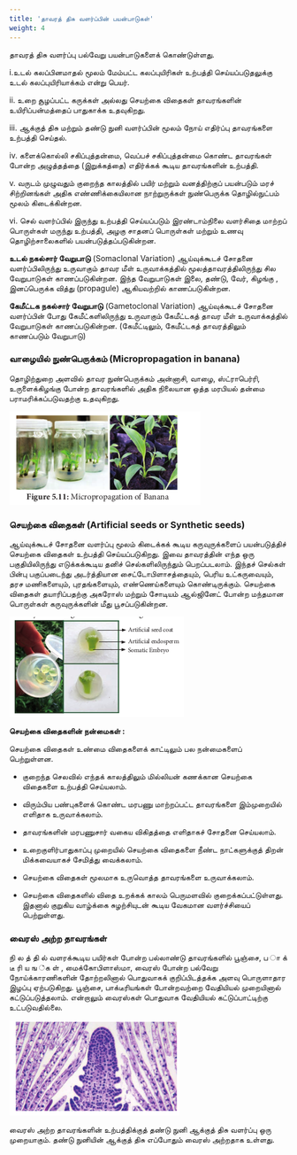 ```yaml
---
title: 'தாவரத் திசு வளர்ப்பின் பயன்பாடுகள்'
weight: 4
---
```


தாவரத் திசு வளர்ப்பு பல்வேறு பயன்பாடுகளைக் கொண்டுள்ளது.

i.உடல் கலப்பினமாதல் மூலம் மேம்பட்ட கலப்புயிரிகள் உற்பத்தி செய்யப்படுதலுக்கு உடல் கலப்புயிரியாக்கம் என்று பெயர்.

ii.	உறை சூழப்பட்ட கருக்கள் அல்லது செயற்கை விதைகள் தாவரங்களின் உயிரிப்பன்மத்தைப் பாதுகாக்க உதவுகிறது.

iii.	ஆக்குத் திசு மற்றும் தண்டு நுனி வளர்ப்பின் மூலம் நோய் எதிர்ப்பு தாவரங்களை உற்பத்தி செய்தல்.

iv.	களைக்கொல்லி சகிப்புத்தன்மை, வெப்பச் சகிப்புத்தன்மை கொண்ட தாவரங்கள் போன்ற அழுத்தத்தை (இறுக்கத்தை) எதிர்க்கக் கூடிய தாவரங்களின் உற்பத்தி.

v.	வருடம் முழுவதும் குறைந்த காலத்தில் பயிர் மற்றும் வனத்திற்குப் பயன்படும் மரச் சிற்றினங்கள் அதிக எண்ணிக்கையிலான நாற்றுருக்கள் நுண்பெருக்க தொழில்நுட்பம் மூலம் கிடைக்கின்றன.

vi.	செல் வளர்ப்பில் இருந்து உற்பத்தி செய்யப்படும் இரண்டாம்நிலை வளர்சிதை மாற்றப் பொருள்கள் மருந்து உற்பத்தி, அழகு சாதனப் பொருள்கள் மற்றும் உணவு தொழிற்சாலைகளில் பயன்படுத்தப்படுகின்றன.

**உடல் நகல்சார் வேறுபாடு** (Somaclonal Variation) ஆய்வுக்கூடச் சோதனை வளர்ப்பிலிருந்து உருவாகும் தாவர மீள் உருவாக்கத்தில் மூலத்தாவரத்திலிருந்து சில வேறுபாடுகள் காணப்படுகின்றன. இந்த வேறுபாடுகள் இலை, தண்டு, வேர், கிழங்கு , இனப்பெருக்க வித்து (propagule) ஆகியவற்றில் காணப்படுகின்றன.

**கேமீட்டக நகல்சார் வேறுபாடு** (Gametoclonal Variation) ஆய்வுக்கூடச் சோதனை வளர்ப்பின் போது கேமீட்களிலிருந்து உருவாகும் கேமீட்டகத் தாவர மீள் உருவாக்கத்தில் வேறுபாடுகள் காணப்படுகின்றன. (கேமீட்டிலும், கேமீட்டகத் தாவரத்திலும் காணப்படும் வேறுபாடு)

### வாழையில் நுண்பெருக்கம் (Micropropagation in banana)

தொழிற்துறை அளவில் தாவர நுண்பெருக்கம்
அன்னாசி, வாழை, ஸ்ட்ராபெர்ரி, உருளைக்கிழங்கு
போன்ற தாவரங்களில் அதிக நிலையான ஒத்த
மரபியல் தன்மை பராமரிக்கப்படுவதற்கு உதவுகிறது.

![வாழையில் நுண்பெருக்கம்](5.12.png "")

### செயற்கை விதைகள் (Artificial seeds or Synthetic seeds)

ஆய்வுக்கூடச் சோதனை வளர்ப்பு மூலம் கிடைக்கக் கூடிய கருவுருக்களைப் பயன்படுத்திச் செயற்கை விதைகள் உற்பத்தி செய்யப்படுகிறது. இவை தாவரத்தின் எந்த ஒரு பகுதியிலிருந்து எடுக்கக்கூடிய தனிச் செல்களிலிருந்தும் பெறப்படலாம். இந்தச் செல்கள் பின்பு பகுப்படைந்து அடர்த்தியான சைட்டோபிளாசத்தையும், பெரிய உட்கருவையும், தரச மணிகளையும், புரதங்களையும், எண்ணெய்களையும் கொண்டிருக்கும். செயற்கை விதைகள் தயாரிப்பதற்கு அகரோஸ் மற்றும் சோடியம் ஆல்ஜினேட் போன்ற மந்தமான பொருள்கள் கருவுருக்களின் மீது பூசப்படுகின்றன.

![செயற்கை விதைகள்](5.13.png "")

**செயற்கை விதைகளின் நன்மைகள் :** 

செயற்கை விதைகள் உண்மை விதைகளைக் காட்டிலும் பல நன்மைகளைப் பெற்றுள்ளன. 

- குறைந்த செலவில் எந்தக் காலத்திலும் மில்லியன் கணக்கான செயற்கை விதைகளை உற்பத்தி செய்யலாம்.

- விரும்பிய பண்புகளைக் கொண்ட மரபணு மாற்றப்பட்ட தாவரங்களை இம்முறையில் எளிதாக உருவாக்கலாம்.

- தாவரங்களின் மரபணுசார் வகைய விகிதத்தை
எளிதாகச் சோதனை செய்யலாம்.

- உறைகுளிர்பாதுகாப்பு முறையில் செயற்கை விதைகளை நீண்ட நாட்களுக்குத் திறன் மிக்கவையாகச் சேமித்து வைக்கலாம்.

- செயற்கை விதைகள் மூலமாக உருவொத்த
தாவரங்களை உருவாக்கலாம்.

- செயற்கை விதைகளில் விதை உறக்கக் காலம்
பெருமளவில் குறைக்கப்பட்டுள்ளது. இதனால்
குறுகிய வாழ்க்கை சுழற்சியுடன் கூடிய வேகமான
வளர்ச்சியைப் பெற்றுள்ளது.


### வைரஸ் அற்ற தாவரங்கள்

நி ல த் தி ல் வளரக்கூடிய பயிர்கள் போன்ற பல்லாண்டு தாவரங்களில் பூஞ்சை, ப ா க் டீ ரி ய ங ்க ள் , மைக்கோபிளாஸ்மா, வைரஸ் போன்ற பல்வேறு நோய்க்காரணிகளின் தோற்றலினால் பொதுவாகக் குறிப்பிடத்தக்க அளவு பொருளாதார இழப்பு ஏற்படுகிறது. பூஞ்சை, பாக்டீரியங்கள் போன்றவற்றை வேதியியல் முறையினால் கட்டுப்படுத்தலாம். என்றாலும் வைரஸ்கள் பொதுவாக வேதியியல் கட்டுப்பாட்டிற்கு உட்படுவதில்லை.

![வைரஸ் அற்ற நுனி ஆக்குத்திசு வளர்ப்பிற்கான நெறிமுறைகள்](5.14.png "")

வைரஸ் அற்ற தாவரங்களின் உற்பத்திக்குத் தண்டு நுனி ஆக்குத் திசு வளர்ப்பு ஒரு முறையாகும். தண்டு நுனியின் ஆக்குத் திசு எப்போதும் வைரஸ் அற்றதாக உள்ளது.

